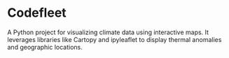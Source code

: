 # Codefleet
A Python project for visualizing climate data using interactive maps. It leverages libraries like Cartopy and ipyleaflet to display thermal anomalies and geographic locations.
